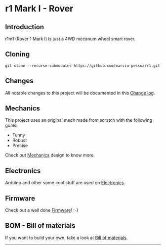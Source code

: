 # r1 Mark I - Rover

## Introduction

r1m1 (Rover 1 Mark I) is just a 4WD mecanum wheel smart rover.

## Cloning
```
git clone --recurse-submodules https://github.com/marcio-pessoa/r1.git
```

## Changes
All notable changes to this project will be documented in this [Change log](CHANGELOG.md).

## Mechanics
This project uses an original mech made from scratch with the following goals:
- Funny
- Robust
- Precise

Check out [Mechanics](Mechanics/README.md) design to know more.

## Electronics
Arduino and other some cool stuff are used on [Electronics](Electronics/README.md).

## Firmware
Check out a well done [Firmware](Firmware/README.md)! :-)

## BOM - Bill of materials
If you want to build your own, take a look at [Bill of materials](BOM.md).

---
